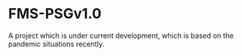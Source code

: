 # FMS-PSGv1.0
A project which is under current development, which is based on the pandemic situations recently.

